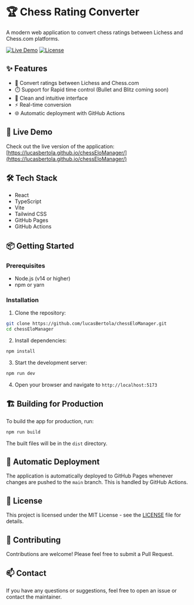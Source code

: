 # 🏆 Chess Rating Converter

A modern web application to convert chess ratings between Lichess and Chess.com platforms.

[![Live Demo](https://img.shields.io/badge/Live%20Demo-View%20Site-blue)](https://lucasbertola.github.io/chessEloManager/)
[![License](https://img.shields.io/badge/license-MIT-green)](LICENSE)

## ✨ Features

- 🔄 Convert ratings between Lichess and Chess.com
- ⏱️ Support for Rapid time control (Bullet and Blitz coming soon)
- 🎨 Clean and intuitive interface
- ⚡ Real-time conversion
- 🌐 Automatic deployment with GitHub Actions

## 🚀 Live Demo

Check out the live version of the application:
[https://lucasbertola.github.io/chessEloManager/](https://lucasbertola.github.io/chessEloManager/)

## 🛠️ Tech Stack

- React
- TypeScript
- Vite
- Tailwind CSS
- GitHub Pages
- GitHub Actions

## 📦 Getting Started

### Prerequisites

- Node.js (v14 or higher)
- npm or yarn

### Installation

1. Clone the repository:
```bash
git clone https://github.com/lucasBertola/chessEloManager.git
cd chessEloManager
```

2. Install dependencies:
```bash
npm install
```

3. Start the development server:
```bash
npm run dev
```

4. Open your browser and navigate to `http://localhost:5173`

## 🏗️ Building for Production

To build the app for production, run:

```bash
npm run build
```

The built files will be in the `dist` directory.

## 🔄 Automatic Deployment

The application is automatically deployed to GitHub Pages whenever changes are pushed to the `main` branch. This is handled by GitHub Actions.

## 📝 License

This project is licensed under the MIT License - see the [LICENSE](LICENSE) file for details.

## 🤝 Contributing

Contributions are welcome! Please feel free to submit a Pull Request.

## 📫 Contact

If you have any questions or suggestions, feel free to open an issue or contact the maintainer. 